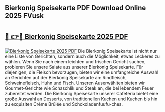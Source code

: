 ## Bierkonig Speisekarte PDF Download Online 2025 FVusk

# <h2><a href="http://gcbchok.nevu.top/?p=Bierkonig+Speisekarte">🔗 👉🔴 Bierkonig Speisekarte 2025 PDF</a></h2>

[![Bierkonig Speisekarte 2025 PDF](https://i.imgur.com/dBaPXMq.png)](http://gcbchok.nevu.top/?p=Bierkonig+Speisekarte)
Die Bierkonig Speisekarte ist nicht nur eine Liste von Gerichten, sondern auch die Möglichkeit, etwas Leckeres zu wählen. Wenn Sie nach einem leichten und frischen Gericht suchen, probieren Sie unsere Salate aus unserer Bierkonig Speisekarte. Für diejenigen, die Fleisch bevorzugen, bieten wir eine umfangreiche Auswahl an Gerichten auf der Bierkonig Speisekarte an: Rindfleisch, Schweinefleisch, Huhn und Fisch. Unseren Auserwählten bieten wir Gourmet-Gerichte wie Schaschlik und Steak an, die bei lebendem Feuer zubereitet werden. Die Bierkonig Speisekarte unserer Cafeteria bietet eine große Auswahl an Desserts, von traditionellen Kuchen und Kuchen bis hin zu exquisiten Crème Brûlée und Schokoladenfuufu-ches.
